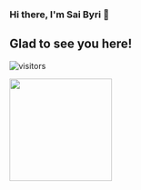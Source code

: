 ### Hi there, I'm Sai Byri 👋

## Glad to see you here!
![visitors](https://visitor-badge.glitch.me/badge?page_id=${sbyri97}.${sbyri97.id})

<img height="180em" src="https://github-readme-stats.vercel.app/api?username=sbyri97&show_icons=true&hide_border=true&&count_private=true&include_all_commits=true" />
<!--
**sbyri97/sbyri97** is a ✨ _special_ ✨ repository because its `README.md` (this file) appears on your GitHub profile.

Here are some ideas to get you started:

- 🔭 I’m currently working on ...
- 🌱 I’m currently learning ...
- 👯 I’m looking to collaborate on ...
- 🤔 I’m looking for help with ...
- 💬 Ask me about ...
- 📫 How to reach me: ...
- 😄 Pronouns: ...
- ⚡ Fun fact: ...
-->
